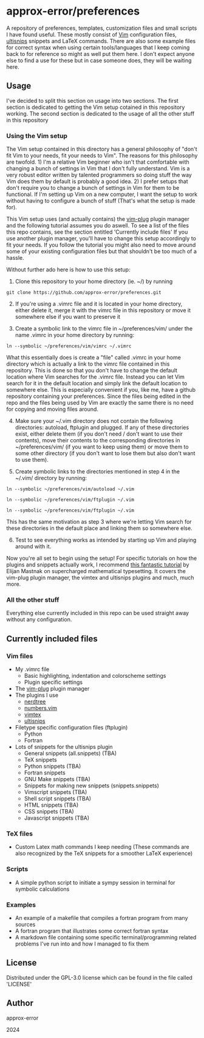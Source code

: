 # approx-error/preferences

A repository of preferences, templates, customization files and small scripts I have found useful. 
These mostly consist of [Vim](https://www.vim.org/) configuration files, [ultisnips](https://github.com/SirVer/ultisnips) snippets and LaTeX commands.
There are also some example files for correct syntax when using certain tools/languages that I keep coming back to for reference so might as well put them here.
I don't expect anyone else to find a use for these but in case someone does, they will be waiting here.

## Usage

I've decided to split this section on usage into two sections. The first section is dedicated to getting the Vim setup cotained in this repository working. 
The second section is dedicated to the usage of all the other stuff in this repository

### Using the Vim setup

The Vim setup contained in this directory has a general philosophy of "don't fit Vim to your needs, fit your needs to Vim". The reasons for this philosophy are twofold. 1) I'm a relative Vim beginner
who isn't that comfortable with changing a bunch of settings in Vim that I don't fully understand. Vim is a very robust editor written by talented programmers so doing stuff the way Vim does them by default is 
probably a good idea. 2) I prefer setups that don't require you to change a bunch of settings in Vim for them to be functional. If I'm setting up Vim on a new computer, I want the setup to work without having to
configure a bunch of stuff (That's what the setup is made for).

This Vim setup uses (and actually contains) the [vim-plug](https://github.com/junegunn/vim-plug) plugin manager and the following tutorial assumes you do aswell.
To see a list of the files this repo contains, see the section entitled 'Currently include files'
If you use another plugin manager, you'll have to change this setup accordingly to fit your needs. If you follow the tutorial you might also
need to move around some of your existing configuration files but that shouldn't be too much of a hassle.

Without further ado here is how to use this setup:

1. Clone this repository to your home directory (ie. ~/) by running

`git clone https://github.com/approx-error/preferences.git`

2. If you're using a .vimrc file and it is located in your home directory, either delete it, merge it with the vimrc file in this repository or move it somewhere else if you want to preserve it

3. Create a symbolic link to the vimrc file in ~/preferences/vim/ under the name .vimrc in your home directory by running:

`ln --symbolic ~/preferences/vim/vimrc ~/.vimrc`

What this essentially does is create a "file" called .vimrc in your home directory which is actually a link to the vimrc file contained in this repository. This is done so that you don't have to change the
default location where Vim searches for the .vimrc file. Instead you can let Vim search for it in the default location and simply link the default location to somewhere else. This is especially convenient
if you, like me, have a github repository containing your preferences. Since the files being edited in the repo and the files being used by Vim are exactly the same there is no need for copying and
moving files around.

4. Make sure your ~/.vim directory does not contain the following directories: autoload, ftplugin and plugged. If any of these directories exist,
either delete them (if you don't need / don't want to use their contents), move their contents to the corresponding directories in ~/preferences/vim/ (if you want to keep using them)
or move them to some other directory (if you don't want to lose them but also don't want to use them).

5. Create symbolic links to the directories mentioned in step 4 in the ~/.vim/ directory by running:

`ln --symbolic ~/preferences/vim/autoload ~/.vim`

`ln --symbolic ~/preferences/vim/ftplugin ~/.vim`

`ln --symbolic ~/preferences/vim/ftplugin ~/.vim`

This has the same motivation as step 3 where we're letting Vim search for these directories in the default place and linking them so somewhere else.

6. Test to see everything works as intended by starting up Vim and playing around with it.

Now you're all set to begin using the setup! For specific tutorials on how the plugins and snippets actually work, I recommend [this fantastic tutorial](https://ejmastnak.com/tutorials/vim-latex/intro/) 
by Elijan Mastnak on supercharged mathematical typesetting. It covers the vim-plug plugin manager, the vimtex and ultisnips plugins and much, much more.

### All the other stuff

Everything else currently included in this repo can be used straight away without any configuration.

## Currently included files

### Vim files

- My .vimrc file
	- Basic highlighting, indentation and colorscheme settings 
	- Plugin specific settings
- The [vim-plug](https://github.com/junegunn/vim-plug) plugin manager
- The plugins I use
    - [nerdtree](https://github.com/preservim/nerdtree)
    - [numbers.vim](https://github.com/myusuf3/numbers.vim)
    - [vimtex](https://github.com/lervag/vimtex)
    - [ultisnips](https://github.com/SirVer/ultisnips)
- Filetype specific configuration files (ftplugin)
	- Python
	- Fortran
- Lots of snippets for the ultisnips plugin
	- General snippets (all.snippets) (TBA)
    - TeX snippets
    - Python snippets (TBA)
    - Fortran snippets
    - GNU Make snippets (TBA)
	- Snippets for making new snippets (snippets.snippets)
	- Vimscript snippets (TBA)
    - Shell script snippets (TBA)
    - HTML snippets (TBA)
    - CSS snippets (TBA)
    - Javascript snippets (TBA)

### TeX files

- Custom Latex math commands I keep needing (These commands are also recognized by the TeX snippets for a smoother LaTeX experience)

### Scripts

- A simple python script to initiate a sympy session in terminal for symbolic calculations

### Examples

- An example of a makefile that compiles a fortran program from many sources
- A fortran program that illustrates some correct fortran syntax
- A markdown file containing some specific terminal/programming related problems I've run into and how I managed to fix them

## License

Distributed under the GPL-3.0 license which can be found in the file called 'LICENSE'

## Author

approx-error

2024

